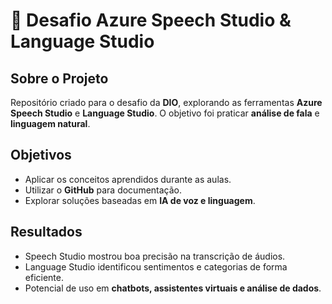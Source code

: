# 🧠 Desafio Azure Speech Studio & Language Studio  

## Sobre o Projeto  
Repositório criado para o desafio da **DIO**, explorando as ferramentas **Azure Speech Studio** e **Language Studio**. O objetivo foi praticar **análise de fala** e **linguagem natural**.  


## Objetivos  
- Aplicar os conceitos aprendidos durante as aulas.  
- Utilizar o **GitHub** para documentação.  
- Explorar soluções baseadas em **IA de voz e linguagem**.  
 

## Resultados  
- Speech Studio mostrou boa precisão na transcrição de áudios.  
- Language Studio identificou sentimentos e categorias de forma eficiente.  
- Potencial de uso em **chatbots, assistentes virtuais e análise de dados**.  
